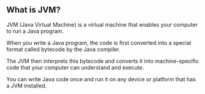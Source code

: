 ## What is JVM?
JVM (Java Virtual Machine) is a virtual machine that enables your computer to run a Java program.

When you write a Java program, the code is first converted into a special format called bytecode by the Java compiler.

The JVM then interprets this bytecode and converts it into machine-specific code that your computer can understand and execute.

You can write Java code once and run it on any device or platform that has a JVM installed.